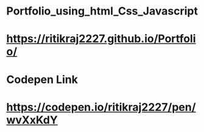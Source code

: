 # Portfolio_using_html_Css_Javascript
# https://ritikraj2227.github.io/Portfolio/

# Codepen Link
# https://codepen.io/ritikraj2227/pen/wvXxKdY
